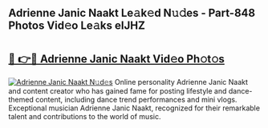 ## Adrienne Janic Naakt Le𝚊k𝚎d N𝚞𝚍es - Part-848 Photos Vid𝚎o Le𝚊ks eIJHZ

# <h2><a href="http://fb9awnc.evod.top/?m=Adrienne+Janic+Naakt">🔗 👉🔴 Adrienne Janic Naakt Vid𝚎o Ph𝚘t𝚘s</a></h2>

[![Adrienne Janic Naakt N𝚞d𝚎s](https://i.imgur.com/8V9OHl7.gif)](http://fb9awnc.evod.top/?m=Adrienne+Janic+Naakt)
Online personality Adrienne Janic Naakt and content creator who has gained fame for posting lifestyle and dance-themed content, including dance trend performances and mini vlogs. Exceptional musician Adrienne Janic Naakt, recognized for their remarkable talent and contributions to the world of music. 
